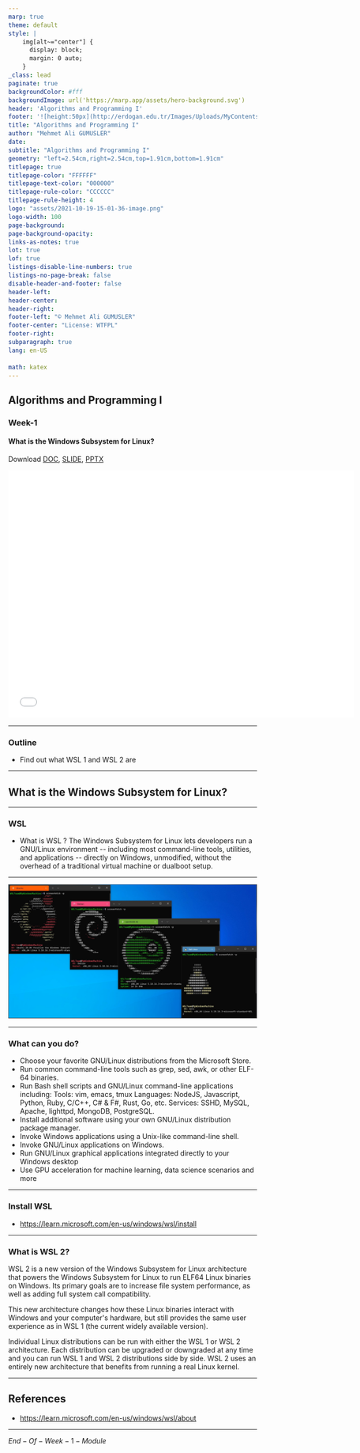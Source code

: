 ```yaml
---
marp: true
theme: default
style: |
    img[alt~="center"] {
      display: block;
      margin: 0 auto;
    }
_class: lead
paginate: true
backgroundColor: #fff
backgroundImage: url('https://marp.app/assets/hero-background.svg')
header: 'Algorithms and Programming I'
footer: '![height:50px](http://erdogan.edu.tr/Images/Uploads/MyContents/L_379-20170718142719217230.jpg) RTEU CE204 Week-1'
title: "Algorithms and Programming I"
author: "Mehmet Ali GUMUSLER"
date:
subtitle: "Algorithms and Programming I"
geometry: "left=2.54cm,right=2.54cm,top=1.91cm,bottom=1.91cm"
titlepage: true
titlepage-color: "FFFFFF"
titlepage-text-color: "000000"
titlepage-rule-color: "CCCCCC"
titlepage-rule-height: 4
logo: "assets/2021-10-19-15-01-36-image.png"
logo-width: 100 
page-background:
page-background-opacity:
links-as-notes: true
lot: true
lof: true
listings-disable-line-numbers: true
listings-no-page-break: false
disable-header-and-footer: false
header-left:
header-center:
header-right:
footer-left: "© Mehmet Ali GUMUSLER"
footer-center: "License: WTFPL"
footer-right:
subparagraph: true
lang: en-US 

math: katex
---
```


<!-- _backgroundColor: aquq -->

<!-- _color: orange -->

<!-- paginate: false -->

## Algorithms and Programming I

### Week-1

#### What is the Windows Subsystem for Linux?

Download [DOC](week-1.en.md_doc.pdf), [SLIDE](week-1.en.md_slide.pdf), [PPTX](week-1.en.md_slide.pptx)

<iframe width=700, height=500 frameBorder=0 src="../week-1.en.md_slide.html"></iframe>

---

<!-- paginate: true -->

### Outline

- Find out what WSL 1 and WSL 2 are

---

## What is the Windows Subsystem for Linux?

---

### WSL

- What is WSL ?
  The Windows Subsystem for Linux lets developers run a GNU/Linux   environment -- including most command-line tools, utilities, and  applications -- directly on Windows, unmodified, without the overhead of a traditional virtual machine or dualboot setup.

---

![center h:400px](assets/wsl.png)

---

### What can you do?

- Choose your favorite GNU/Linux distributions from the Microsoft Store.
- Run common command-line tools such as grep, sed, awk, or other ELF-64 binaries.
- Run Bash shell scripts and GNU/Linux command-line applications including:
  Tools: vim, emacs, tmux
  Languages: NodeJS, Javascript, Python, Ruby, C/C++, C# & F#, Rust, Go, etc.
  Services: SSHD, MySQL, Apache, lighttpd, MongoDB, PostgreSQL.
- Install additional software using your own GNU/Linux distribution package manager.
- Invoke Windows applications using a Unix-like command-line shell.
- Invoke GNU/Linux applications on Windows.
- Run GNU/Linux graphical applications integrated directly to your Windows desktop
- Use GPU acceleration for machine learning, data science scenarios and more

---

### Install WSL

- https://learn.microsoft.com/en-us/windows/wsl/install

---

### What is WSL 2?

WSL 2 is a new version of the Windows Subsystem for Linux architecture that powers the Windows Subsystem for Linux to run ELF64 Linux binaries on Windows. Its primary goals are to increase file system performance, as well as adding full system call compatibility.

This new architecture changes how these Linux binaries interact with Windows and your computer's hardware, but still provides the same user experience as in WSL 1 (the current widely available version).

Individual Linux distributions can be run with either the WSL 1 or WSL 2 architecture. Each distribution can be upgraded or downgraded at any time and you can run WSL 1 and WSL 2 distributions side by side. WSL 2 uses an entirely new architecture that benefits from running a real Linux kernel.

--- 

## References

- https://learn.microsoft.com/en-us/windows/wsl/about

---

$End-Of-Week-1-Module$
